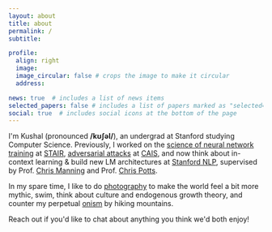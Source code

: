 ```yaml
---
layout: about
title: about
permalink: /
subtitle:  

profile:
  align: right
  image:  
  image_circular: false # crops the image to make it circular
  address: 

news: true  # includes a list of news items
selected_papers: false # includes a list of papers marked as "selected={true}"
social: true  # includes social icons at the bottom of the page
---
```


I'm Kushal (pronounced **/kʊʃəl/**), an undergrad at Stanford studying Computer Science. Previously, I worked on the [science of neural network training](https://arxiv.org/abs/2312.03096) at [STAIR](https://stair.cs.stanford.edu/), [adversarial attacks](https://openreview.net/forum?id=Le7fswY1lj) at [CAIS](https://safe.ai/), and now think about in-context learning & build new LM architectures at [Stanford NLP](https://nlp.stanford.edu/people/), supervised by Prof. [Chris Manning](https://nlp.stanford.edu/~manning/) and Prof. [Chris Potts](https://stanford.edu/~cgpotts/).

In my spare time, I like to do [photography](https://kushalthaman.tumblr.com/) to make the world feel a bit more mythic, swim, think about culture and endogenous growth theory, and counter my perpetual [onism](https://www.thedictionaryofobscuresorrows.com/concept/onism) by hiking mountains.

Reach out if you'd like to chat about anything you think we'd both enjoy!

